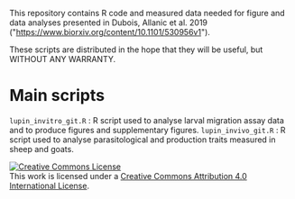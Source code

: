 This repository contains R code and measured data needed for figure and data analyses presented in Dubois, Allanic et al. 2019 ("https://www.biorxiv.org/content/10.1101/530956v1").

These scripts are distributed in the hope that they will be useful,
but WITHOUT ANY WARRANTY.


# Main scripts
```lupin_invitro_git.R``` : R script used to analyse larval migration assay data and to produce figures and supplementary figures.
```lupin_invivo_git.R``` : R script used to analyse parasitological and production traits measured in sheep and goats.

<a rel="license" href="http://creativecommons.org/licenses/by/4.0/"><img alt="Creative Commons License" style="border-width:0" src="https://i.creativecommons.org/l/by/4.0/88x31.png" /></a><br />This work is licensed under a <a rel="license" href="http://creativecommons.org/licenses/by/4.0/">Creative Commons Attribution 4.0 International License</a>.

